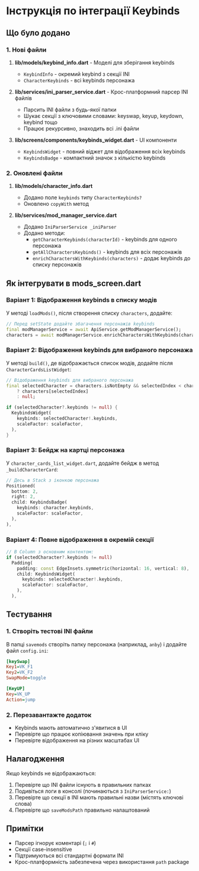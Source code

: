 # Інструкція по інтеграції Keybinds

## Що було додано

### 1. Нові файли

1. **lib/models/keybind_info.dart** - Моделі для зберігання keybinds
   - `KeybindInfo` - окремий keybind з секції INI
   - `CharacterKeybinds` - всі keybinds персонажа

2. **lib/services/ini_parser_service.dart** - Крос-платформний парсер INI файлів
   - Парсить INI файли з будь-якої папки
   - Шукає секції з ключовими словами: keyswap, keyup, keydown, keybind тощо
   - Працює рекурсивно, знаходить всі .ini файли

3. **lib/screens/components/keybinds_widget.dart** - UI компоненти
   - `KeybindsWidget` - повний віджет для відображення всіх keybinds
   - `KeybindsBadge` - компактний значок з кількістю keybinds

### 2. Оновлені файли

1. **lib/models/character_info.dart**
   - Додано поле `keybinds` типу `CharacterKeybinds?`
   - Оновлено `copyWith` метод

2. **lib/services/mod_manager_service.dart**
   - Додано `IniParserService _iniParser`
   - Додано методи:
     - `getCharacterKeybinds(characterId)` - keybinds для одного персонажа
     - `getAllCharactersKeybinds()` - keybinds для всіх персонажів
     - `enrichCharactersWithKeybinds(characters)` - додає keybinds до списку персонажів

## Як інтегрувати в mods_screen.dart

### Варіант 1: Відображення keybinds в списку модів

У методі `loadMods()`, після створення списку `characters`, додайте:

```dart
// Перед setState додайте збагачення персонажів keybinds
final modManagerService = await ApiService.getModManagerService();
characters = await modManagerService.enrichCharactersWithKeybinds(characters);
```

### Варіант 2: Відображення keybinds для вибраного персонажа

У методі `build()`, де відображається список модів, додайте після `CharacterCardsListWidget`:

```dart
// Відображення keybinds для вибраного персонажа
final selectedCharacter = characters.isNotEmpty && selectedIndex < characters.length
    ? characters[selectedIndex]
    : null;

if (selectedCharacter?.keybinds != null) {
  KeybindsWidget(
    keybinds: selectedCharacter!.keybinds,
    scaleFactor: scaleFactor,
  ),
}
```

### Варіант 3: Бейдж на картці персонажа

У `character_cards_list_widget.dart`, додайте бейдж в метод `_buildCharacterCard`:

```dart
// Десь в Stack з іконкою персонажа
Positioned(
  bottom: 2,
  right: 2,
  child: KeybindsBadge(
    keybinds: character.keybinds,
    scaleFactor: scaleFactor,
  ),
),
```

### Варіант 4: Повне відображення в окремій секції

```dart
// В Column з основним контентом:
if (selectedCharacter?.keybinds != null)
  Padding(
    padding: const EdgeInsets.symmetric(horizontal: 16, vertical: 8),
    child: KeybindsWidget(
      keybinds: selectedCharacter!.keybinds,
      scaleFactor: scaleFactor,
    ),
  ),
```

## Тестування

### 1. Створіть тестові INI файли

В папці `savemods` створіть папку персонажа (наприклад, `anby`) і додайте файл `config.ini`:

```ini
[keySwap]
Key1=VK_F1
Key2=VK_F2
SwapMode=toggle

[KeyUP]
Key=VK_UP
Action=jump
```

### 2. Перезавантажте додаток

- Keybinds мають автоматично з'явитися в UI
- Перевірте що працює копіювання значень при кліку
- Перевірте відображення на різних масштабах UI

## Налагодження

Якщо keybinds не відображаються:

1. Перевірте що INI файли існують в правильних папках
2. Подивіться логи в консолі (починаються з `IniParserService:`)
3. Перевірте що секції в INI мають правильні назви (містять ключові слова)
4. Перевірте що `saveModsPath` правильно налаштований

## Примітки

- Парсер ігнорує коментарі (`;` і `#`)
- Секції case-insensitive
- Підтримуються всі стандартні формати INI
- Крос-платформність забезпечена через використання `path` package
